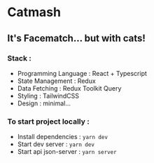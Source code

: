 # Catmash
## It's Facematch... but with cats!

### Stack :

- Programming Language : React + Typescript
- State Management : Redux
- Data Fetching : Redux Toolkit Query
- Styling : TailwindCSS
- Design : minimal...

### To start project locally :

- Install dependencies :
`yarn dev`
- Start dev server :
`yarn dev`
- Start api json-server : 
`yarn server`  
